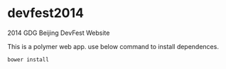 devfest2014
===========

2014 GDG Beijing DevFest Website

This is a polymer web app. use below command to install dependences.

<code>bower install</code>
